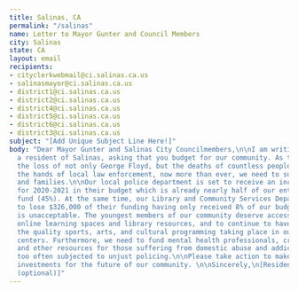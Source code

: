 ```yaml
---
title: Salinas, CA
permalink: "/salinas"
name: Letter to Mayor Gunter and Council Members
city: Salinas
state: CA
layout: email
recipients:
- cityclerkwebmail@ci.salinas.ca.us
- salinasmayor@ci.salinas.ca.us
- district1@ci.salinas.ca.us
- district2@ci.salinas.ca.us
- district4@ci.salinas.ca.us
- district5@ci.salinas.ca.us
- district6@ci.salinas.ca.us
- district3@ci.salinas.ca.us
subject: "[Add Unique Subject Line Here!]"
body: "Dear Mayor Gunter and Salinas City Councilmembers,\n\nI am writing to you as
  a resident of Salinas, asking that you budget for our community. As the nation mourns
  the loss of not only George Floyd, but the deaths of countless people of color at
  the hands of local law enforcement, now more than ever, we need to support our children
  and families.\n\nOur local police department is set to receive an increase of $447,026
  for 2020-2021 in their budget which is already nearly half of our entire general
  fund (45%). At the same time, our Library and Community Services Department is projected
  to lose $326,000 of their funding having only received 8% of our budget as it were.\n\nThis
  is unacceptable. The youngest members of our community deserve access to clean parks,
  online learning spaces and library resources, and to continue to have access to
  the quality sports, arts, and cultural programming taking place in our recreation
  centers. Furthermore, we need to fund mental health professionals, crisis de-escalators,
  and other resources for those suffering from domestic abuse and addiction, who are
  too often subjected to unjust policing.\n\nPlease take action to make the necessary
  investments for the future of our community. \n\nSincerely,\n[Resident Name, District
  (optional)]"
---
```


